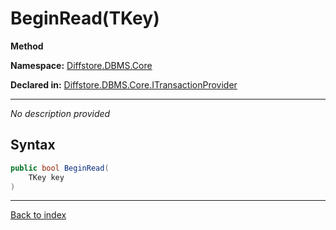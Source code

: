 # BeginRead(TKey)

**Method**

**Namespace:** [Diffstore.DBMS.Core](Diffstore.DBMS.Core.md)

**Declared in:** [Diffstore.DBMS.Core.ITransactionProvider<TKey>](Diffstore.DBMS.Core.ITransactionProvider{TKey}.md)

------


*No description provided*

## Syntax

```csharp
public bool BeginRead(
	TKey key
)
```

------

[Back to index](index.md)